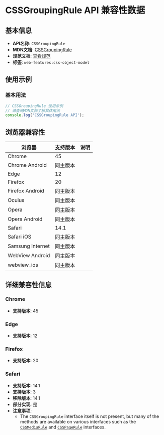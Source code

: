 # CSSGroupingRule API 兼容性数据

## 基本信息

- **API名称**: `CSSGroupingRule`
- **MDN文档**: [CSSGroupingRule](https://developer.mozilla.org/docs/Web/API/CSSGroupingRule)
- **规范文档**: [查看规范](https://drafts.csswg.org/cssom/#the-cssgroupingrule-interface)
- **标签**: `web-features:css-object-model`

## 使用示例

### 基本用法

```javascript
// CSSGroupingRule 使用示例
// 请查阅MDN文档了解具体用法
console.log('CSSGroupingRule API');
```

## 浏览器兼容性

| 浏览器 | 支持版本 | 说明 |
|--------|----------|------|
| Chrome | 45 |  |
| Chrome Android | 同主版本 |  |
| Edge | 12 |  |
| Firefox | 20 |  |
| Firefox Android | 同主版本 |  |
| Oculus | 同主版本 |  |
| Opera | 同主版本 |  |
| Opera Android | 同主版本 |  |
| Safari | 14.1 |  |
| Safari iOS | 同主版本 |  |
| Samsung Internet | 同主版本 |  |
| WebView Android | 同主版本 |  |
| webview_ios | 同主版本 |  |

## 详细兼容性信息

### Chrome

- **支持版本**: 45

### Edge

- **支持版本**: 12

### Firefox

- **支持版本**: 20

### Safari

- **支持版本**: 14.1
- **支持版本**: 3
- **移除版本**: 14.1
- **部分实现**: 是
- **注意事项**:
  - The `CSSGroupingRule` interface itself is not present, but many of the methods are available on various interfaces such as the [`CSSMediaRule`](https://developer.mozilla.org/docs/Web/API/CSSMediaRule) and [`CSSPageRule`](https://developer.mozilla.org/docs/Web/API/CSSPageRule) interfaces.

